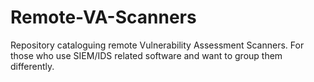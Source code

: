 Remote-VA-Scanners
==================

Repository cataloguing remote Vulnerability Assessment Scanners. For those who use SIEM/IDS related software and want to group them differently.
